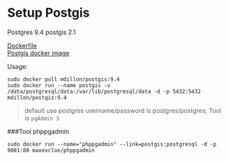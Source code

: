 Setup Postgis
===

Postgres 9.4
postgis 2.1

[Dockerfile](https://github.com/appropriate/docker-postgis/tree/master/9.4-2.1)      
[Postgis docker image](https://registry.hub.docker.com/u/mdillon/postgis/)

Usage:
```shell
sudo docker pull mdillon/postgis:9.4
sudo docker run --name postgis -v /data/postgresql/data:/var/lib/postgresql/data -d -p 5432:5432 mdillon/postgis:9.4
```
> default use postgres username/password is postgres/postgres; Tool is `pgAdmin 3`

###Tool phppgadmin
```
sudo docker run --name="phppgadmin" --link=postgis:postgresql -d -p 9001:80 maxexcloo/phppgadmin
```
